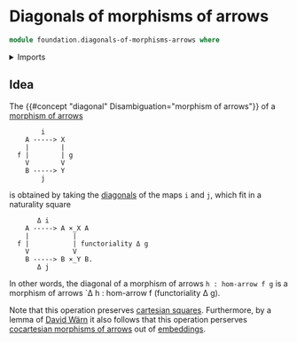 # Diagonals of morphisms of arrows

```agda
module foundation.diagonals-of-morphisms-arrows where
```

<details><summary>Imports</summary>

```agda

```

</details>

## Idea

The {{#concept "diagonal" Disambiguation="morphism of arrows"}} of a
[morphism of arrows](foundation.morphisms-arrows.md)

```text
        i
    A -----> X
    |        |
  f |        | g
    V        V
    B -----> Y
        j
```

is obtained by taking the [diagonals](foundation.diagonals-of-maps.md) of the
maps `i` and `j`, which fit in a naturality square

```text
       Δ i
    A -----> A ×_X A
    |           |
  f |           | functoriality Δ g
    V           V
    B -----> B ×_Y B.
       Δ j
```

In other words, the diagonal of a morphism of arrows `h : hom-arrow f g` is a
morphism of arrows `Δ h : hom-arrow f (functoriality Δ g).

Note that this operation preserves
[cartesian squares](foundation.cartesian-morphisms-arrows.md). Furthermore, by a
lemma of [David Wärn](https://ncatlab.org/nlab/show/David+Wärn) it also follows
that this operation perserves
[cocartesian morphisms of arrows](synthetic-homotopy-theory.cocartesian-morphisms-arrows.md)
out of [embeddings](foundation.embeddings.md).

